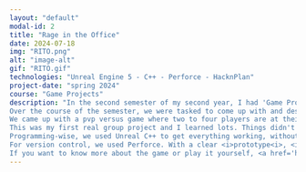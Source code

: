 ```yaml
---
layout: "default"
modal-id: 2
title: "Rage in the Office"
date: 2024-07-18
img: "RITO.png"
alt: "image-alt"
gif: "RITO.gif"
technologies: "Unreal Engine 5 - C++ - Perforce - HacknPlan"
project-date: "spring 2024"
course: "Game Projects"
description: "In the second semester of my second year, I had 'Game Projects'. This course was a group work in collaboration with the other majors, which was a first. Finally we got to make a game where we could focus fully on our job instead of programmers also having to work on art or artists having to write code.<br><br> 
Over the course of the semester, we were tasked to come up with and design our own game in the theme of 'couch co-op/pvp'.
We came up with a pvp versus game where two to four players are at their boring desk jobs and they are done with it. They want absolutely none of it anymore and decide to smash the place up. The players are now pitted against each other to destroy as much as possible, but also each other.<br><br>
This was my first real group project and I learned lots. Things didn't always go smooth in the group, which taught me how to deal with group issues and persevere even when circumstances aren't at their best. It gave me great insight in the importance of a coherent team and communication. A big part of that communication happened on HacknPlan, which was our planning software where we kept track of our tasks.<br><br>
Programming-wise, we used Unreal C++ to get everything working, without any blueprints. The two biggest challenges were the object physics and the breaking of those objects. The former was achieved rigorous testing and value tweaking, while the latter was implemented using Unreal Engine's <i>Chaos Destruction<i> system, which makes for a great smashing effect.<br><br>
For version control, we used Perforce. With a clear <i>prototype<i>, <i>development<i>, and <i>main<i> folder structure, we had a very organised and efficient way of working.<br><br>
If you want to know more about the game or play it yourself, <a href='https://sebastianmax.itch.io/rageintheoffice' target='_blank' rel='noopener noreferrer'>here</a> is the link to the Itch.io page."
---
```

